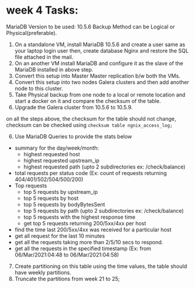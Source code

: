 # week 4 Tasks:

MariaDB Version to be used: 10.5.6
Backup Method can be Logical or Physical(preferable).

1. On a standalone VM, install MariaDB 10.5.6 and create a user same as your laptop login user then, create database Nginx and restore the SQL file attached in the mail.
2. On an another VM install MariaDB and configure it as the slave of the MariaDB installed in above step.
3. Convert this setup into Master Master replication b/w both the VMs.
4. Convert this setup into two nodes Galera clusters and then add another node to this cluster.
5. Take Physical backup from one node to a local or remote location and start a docker on it and compare the checksum of the table.
5. Upgrade the Galera cluster from 10.5.6 to 10.5.9.

on all the steps above, the checksum for the table should not change, checksum can be checked using `checksum table ngnix_access_log;`

6. Use MariaDB Queries to provide the stats below

+ summary for the day/week/month:<br />
    + highest requested host<br />
    + highest requested upstream_ip<br />
    + highest requested path (upto 2 subdirectories ex: /check/balance)<br />
+ total requests per status code (Ex: count of requests returning 404/401/502/504/500/200)<br />
+ Top requests<br />
    + top 5 requests by upstream_ip<br />
    + top 5 requests by host<br />
    + top 5 requests by bodyBytesSent<br />
    + top 5 requests by path (upto 2 subdirectories ex: /check/balance)<br />
    + top 5 requests with the highest response time<br />
    + get top 5 requests returning 200/5xx/4xx per host<br />
+ find the time last 200/5xx/4xx was received for a particular host<br />
+ get all request for the last 10 minutes<br />
+ get all the requests taking more than 2/5/10 secs to respond.<br />
+ get all the requests in the specified timestamp (Ex: from 06/Mar/2021:04:48 to 06/Mar/2021:04:58)<br />

7. Create partitioning on this table using the time values, the table should have weekly partitions.
8. Truncate the partitions from week 21 to 25;
